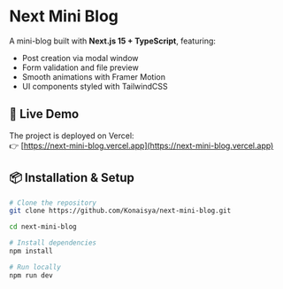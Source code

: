 # Next Mini Blog

A mini-blog built with **Next.js 15 + TypeScript**, featuring:
- Post creation via modal window
- Form validation and file preview
- Smooth animations with Framer Motion
- UI components styled with TailwindCSS

## 🚀 Live Demo
The project is deployed on Vercel:  
👉 [https://next-mini-blog.vercel.app](https://next-mini-blog.vercel.app)

## 📦 Installation & Setup

```bash
# Clone the repository
git clone https://github.com/Konaisya/next-mini-blog.git

cd next-mini-blog

# Install dependencies
npm install

# Run locally
npm run dev
